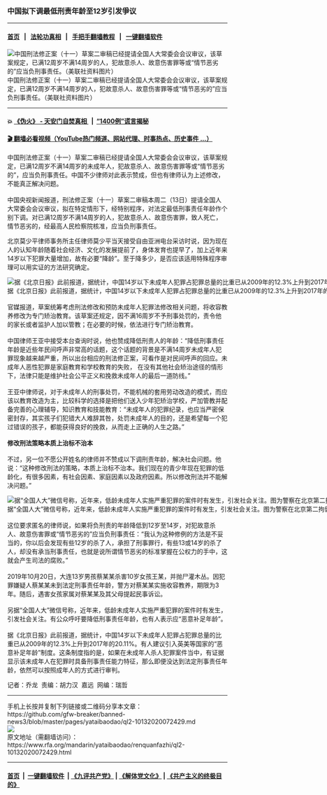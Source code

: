 ### 中国拟下调最低刑责年龄至12岁引发爭议
------------------------

#### [首页](https://github.com/gfw-breaker/banned-news3/blob/master/README.md) &nbsp;&nbsp;|&nbsp;&nbsp; [法轮功真相](https://github.com/begood0513/basic/blob/master/README.md)  &nbsp;&nbsp;|&nbsp;&nbsp; [手把手翻墙教程](https://github.com/gfw-breaker/guides/wiki)  &nbsp;&nbsp;|&nbsp;&nbsp; [一键翻墙软件](https://github.com/gfw-breaker/nogfw/blob/master/README.md)  



<div id="headerimg">
 <img alt="中国刑法修正案（十一）草案二审稿已经提请全国人大常委会会议审议，该草案规定，已满12周岁不满14周岁的人，犯故意杀人、故意伤害罪等或“情节恶劣的”应当负刑事责任。（美联社资料图片）" src="https://www.rfa.org/mandarin/yataibaodao/renquanfazhi/ql2-10132020072429.html/AP_12030802717.jpg/@@images/eb0dd84f-c98d-4bd9-b51c-33d30cdfc4f8.jpeg" title="中国刑法修正案（十一）草案二审稿已经提请全国人大常委会会议审议，该草案规定，已满12周岁不满14周岁的人，犯故意杀人、故意伤害罪等或“情节恶劣的”应当负刑事责任。（美联社资料图片）"/>
 <div id="headerimgcontents">
  <div id="headerimgcaption">
   <span>
    中国刑法修正案（十一）草案二审稿已经提请全国人大常委会会议审议，该草案规定，已满12周岁不满14周岁的人，犯故意杀人、故意伤害罪等或“情节恶劣的”应当负刑事责任。（美联社资料图片）
   </span>
   <!-- zoomattribute -->
  </div>
  <!-- headerimgcaption -->
 </div>
 <!-- headerimagecontents -->
</div>

<hr/>


#### 💥 [《伪火》 - 天安门自焚真相 ](http://158.247.195.190:10000/videos/blog/weihuo.html)&nbsp; |&nbsp; [“1400例”谎言揭秘  ](http://158.247.195.190:10000/videos/blog/jiexi1400.html)

#### [ 🎬  翻墙必看视频（YouTube热门频道、网站代理、时事热点、历史事件 ...）](https://github.com/gfw-breaker/links/blob/master/banned.md)

<div id="storytext">
 <div>
  <div class="slot_header">
  </div>
 </div>
 <p>
 </p>
 <p>
  中国刑法修正案（十一）草案二审稿已经提请全国人大常委会会议审议，该草案规定，已满12周岁不满14周岁的未成年人，犯故意杀人、故意伤害罪等或“情节恶劣的”，应当负刑事责任。中国不少律师对此表示赞成，但也有律师认为上述修改，不能真正解决问题。
  <br/>
  <br/>
  中国央视新闻报道，刑法修正案（十一）草案二审稿本周二（13日）提请全国人大常委会会议审议，拟在特定情形下，经特别程序，对法定最低刑事责任年龄作个别下调。对已满12周岁不满14周岁的人，犯故意杀人、故意伤害罪，致人死亡，情节恶劣的，经最高人民检察院核准，应当负刑事责任。
 </p>
 <p>
 </p>
 <p>
 </p>
 <p>
  北京莫少平律师事务所主任律师莫少平当天接受自由亚洲电台采访时说，因为现在人的认知年龄随着社会经济、文化的发展提前了，身体发育也提早了，加上近年来14岁以下犯罪大量增加，故有必要“降龄”。至于降多少，是否应该适用特殊程序审理可以用实证的方法研究确定。
 </p>
 <p>
 </p>
 <p>
 </p>
 <p>
  <div class="image-inline captioned" style="width:1500px;">
   <div style="width:1500px;">
    <img alt="据《北京日报》此前报道，据统计，中国14岁以下未成年人犯罪占犯罪总量的比重已从2009年的12.3%上升到2017年的20.11%。（美联社资料图片）" src="https://www.rfa.org/mandarin/yataibaodao/renquanfazhi/ql2-10132020072429.html/AP_12030802708.jpg" title="据《北京日报》此前报道，据统计，中国14岁以下未成年人犯罪占犯罪总量的比重已从2009年的12.3%上升到2017年的20.11%。（美联社资料图片）"/>
   </div>
   <div class="image-caption">
    <span style="width:1500px;">
     据《北京日报》此前报道，据统计，中国14岁以下未成年人犯罪占犯罪总量的比重已从2009年的12.3%上升到2017年的20.11%。（美联社资料图片）
    </span>
    <span class="copyright">
    </span>
   </div>
  </div>
  <br/>
  官媒报道，草案统筹考虑刑法修改和预防未成年人犯罪法修改相关问题，将收容教养修改为专门矫治教育。该草案还规定，因不满16周岁不予刑事处罚的，责令他的家长或者监护人加以管教；在必要的时候，依法进行专门矫治教育。
  <br/>
  <br/>
  中国律师王亚中接受本台查询时说，他也赞成降低刑责人的年龄：“降低刑事责任年龄是近些年民间呼声非常高的话题，这个话题的背景是不满14周岁未成年人犯罪现象越来越严重，所以出台相应的刑法修正案，可看作是对民间呼声的回应。未成年人恶性犯罪是家庭教育和学校教育的失败， 在没有其他社会矫治途径的情形下，法律只能是维护社会公平正义和挽救未成年人的最后一道防线。”
  <br/>
  <br/>
  王亚中律师说，对于未成年人的刑事处罚，不能机械的套用劳动改造的模式，而应该以教育改造为主，比较科学的选择是把他们送入少年犯矫治学校，严加管教并配备完善的心理辅导，知识教育和技能教育：“未成年人的犯罪纪录，也应当严密保密封存，其实孩子们犯错大人难辞其咎，处罚未成年人的目的，还是希望每一个犯过错误的孩子，都能获得良好的挽救，从而走上正确的人生之路。”
  <br/>
  <br/>
  <b>
   修改刑法策略本质上治标不治本
  </b>
  <br/>
  <br/>
  不过，另一位不愿公开姓名的律师并不赞成以下调刑责年龄，解决社会问题。他说：“这种修改刑法的策略，本质上治标不治本。我们现在的青少年现在犯罪的低龄化，有很多因素，有社会因素、家庭因素以及政府因素。所以修改刑法并不能解决问题。”
 </p>
 <p>
 </p>
 <p>
  <div class="image-inline captioned" style="width:1500px;">
   <div style="width:1500px;">
    <img alt="据“全国人大”微信号称，近年来，低龄未成年人实施严重犯罪的案件时有发生，引发社会关注。图为警察在北京第二拘留中心入口处的监控摄像头下站岗。（美联社）" src="https://www.rfa.org/mandarin/yataibaodao/renquanfazhi/ql2-10132020072429.html/AP_429617273524.jpg" title="据“全国人大”微信号称，近年来，低龄未成年人实施严重犯罪的案件时有发生，引发社会关注。图为警察在北京第二拘留中心入口处的监控摄像头下站岗。（美联社）"/>
   </div>
   <div class="image-caption">
    <span style="width:1500px;">
     据“全国人大”微信号称，近年来，低龄未成年人实施严重犯罪的案件时有发生，引发社会关注。图为警察在北京第二拘留中心入口处的监控摄像头下站岗。（美联社）
    </span>
    <span class="copyright">
    </span>
   </div>
  </div>
  <br/>
  这位要求匿名的律师说，如果将负刑责的年龄降低到12岁至14岁，对犯故意杀人、故意伤害罪或“情节恶劣的”应当负刑事责任：“我认为这种修例的方法是不妥当的，你以后会发现有些12岁的杀了人，承担了刑事罪行，有些13或14岁的杀了人，却没有承当刑事责任，也就是说所谓情节恶劣的标准掌握在公权力的手中，这就会产生司法的腐败。”
  <br/>
  <br/>
  2019年10月20日，大连13岁男孩蔡某某杀害10岁女孩王某，并抛尸灌木丛。因犯罪嫌疑人蔡某某未到法定刑事责任年龄，警方对蔡某某实施收容教养，期限为3年。随后，遇害女孩家属对蔡某某及其父母提起民事诉讼。
  <br/>
  <br/>
  另据“全国人大”微信号称，近年来，低龄未成年人实施严重犯罪的案件时有发生，引发社会关注。有公众呼吁要降低刑事责任年龄，也有人表示应“恶意补足年龄”。
  <br/>
  <br/>
  据《北京日报》此前报道，据统计，中国14岁以下未成年人犯罪占犯罪总量的比重已从2009年的12.3%上升到2017年的20.11%。有人建议引入英美等国家的“恶意补足年龄”制度。这条制度指的是，如果在未成年人杀人犯罪案件当中，有证据显示该未成年人在犯罪时具备刑事责任能力特征，那么即便没达到法定刑事责任年龄，依然可以按照成年人的方式进行审判。
 </p>
 <p>
 </p>
 <p>
  记者：乔龙  责编：胡力汉  嘉远  网编：瑞哲
 </p>
</div>

<hr/>
手机上长按并复制下列链接或二维码分享本文章：<br/>
https://github.com/gfw-breaker/banned-news3/blob/master/pages/yataibaodao/ql2-10132020072429.md <br/>
<a href='https://github.com/gfw-breaker/banned-news3/blob/master/pages/yataibaodao/ql2-10132020072429.md'><img src='https://github.com/gfw-breaker/banned-news3/blob/master/pages/yataibaodao/ql2-10132020072429.md.png'/></a> <br/>
原文地址（需翻墙访问）：https://www.rfa.org/mandarin/yataibaodao/renquanfazhi/ql2-10132020072429.html


------------------------
#### [首页](https://github.com/gfw-breaker/banned-news3/blob/master/README.md) &nbsp;|&nbsp; [一键翻墙软件](https://github.com/gfw-breaker/nogfw/blob/master/README.md) &nbsp;| [《九评共产党》](https://github.com/gfw-breaker/9ping.md/blob/master/README.md#九评之一评共产党是什么) | [《解体党文化》](https://github.com/gfw-breaker/jtdwh.md/blob/master/README.md) | [《共产主义的终极目的》](https://github.com/gfw-breaker/gczydzjmd.md/blob/master/README.md)


<img src='http://gfw-breaker.win/banned-news3/pages/yataibaodao/ql2-10132020072429.md' width='0px' height='0px'/>